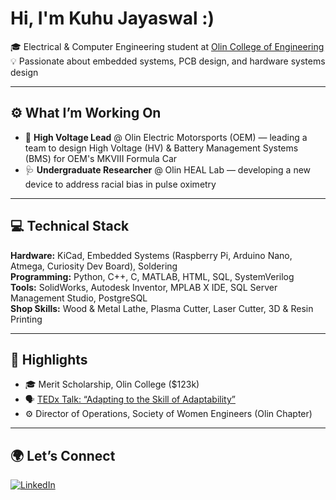# Hi, I'm Kuhu Jayaswal :)

🎓 Electrical & Computer Engineering student at [Olin College of Engineering](https://www.olin.edu)  
💡 Passionate about embedded systems, PCB design, and hardware systems design

---

## ⚙️ What I’m Working On
- 🔋 **High Voltage Lead** @ Olin Electric Motorsports (OEM) — leading a team to design High Voltage (HV) & Battery Management Systems (BMS) for OEM's MKVIII Formula Car
- 🩺 **Undergraduate Researcher** @ Olin HEAL Lab — developing a new device to address racial bias in pulse oximetry

---

## 💻 Technical Stack
**Hardware:** KiCad, Embedded Systems (Raspberry Pi, Arduino Nano, Atmega, Curiosity Dev Board), Soldering  
**Programming:** Python, C++, C, MATLAB, HTML, SQL, SystemVerilog  
**Tools:** SolidWorks, Autodesk Inventor, MPLAB X IDE, SQL Server Management Studio, PostgreSQL  
**Shop Skills:** Wood & Metal Lathe, Plasma Cutter, Laser Cutter, 3D & Resin Printing  

---

## 🌟 Highlights
- 🎓 Merit Scholarship, Olin College ($123k)  
- 🗣️ [TEDx Talk: “Adapting to the Skill of Adaptability”](https://www.youtube.com/watch?v=FA4sp6WVdj4)  
- ⚙️ Director of Operations, Society of Women Engineers (Olin Chapter)

---

## 🌍 Let’s Connect
[![LinkedIn](https://img.shields.io/badge/LinkedIn-Kuhu_Jayaswal-blue?logo=linkedin)](https://www.linkedin.com/in/kuhu-jayaswal/)  

